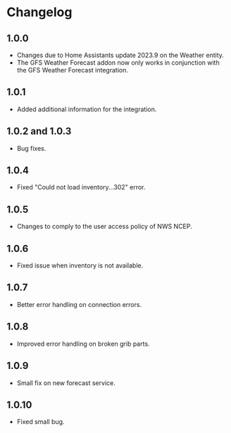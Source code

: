 # Changelog

## 1.0.0

- Changes due to Home Assistants update 2023.9 on the Weather entity.
- The GFS Weather Forecast addon now only works in conjunction with the GFS Weather Forecast integration.

## 1.0.1

- Added additional information for the integration.

## 1.0.2 and 1.0.3

- Bug fixes.

## 1.0.4

- Fixed "Could not load inventory...302" error.

## 1.0.5

- Changes to comply to the user access policy of NWS NCEP.

## 1.0.6

- Fixed issue when inventory is not available.

## 1.0.7

- Better error handling on connection errors.

## 1.0.8

- Improved error handling on broken grib parts.

## 1.0.9

- Small fix on new forecast service.

## 1.0.10

- Fixed small bug.
